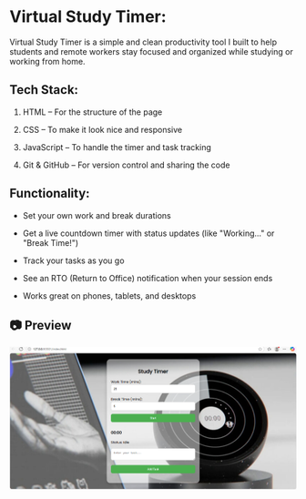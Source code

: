  #  Virtual Study Timer:
   
 Virtual Study Timer is a simple and clean productivity tool I built to help students and remote workers stay focused and organized while studying or working from home.

  ##      Tech Stack:

1. HTML – For the structure of the page

2. CSS – To make it look nice and responsive
 
3. JavaScript – To handle the timer and task tracking

 4. Git & GitHub – For version control and sharing the code

  ##          Functionality:
* Set your own work and break durations

* Get a live countdown timer with status updates (like "Working..." or "Break Time!")

* Track your tasks as you go

* See an RTO (Return to Office) notification when your session ends

* Works great on phones, tablets, and desktops

## 📷 Preview

![Virtual Study Timer](Screenshot/image.png)


